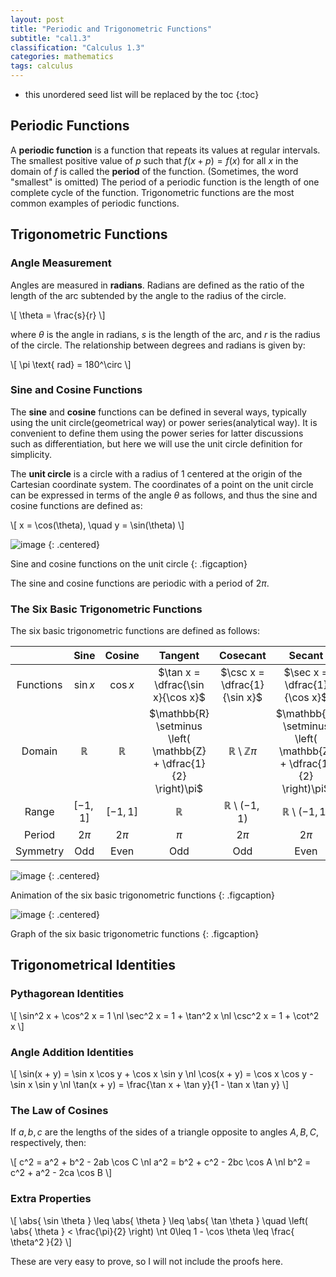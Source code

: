 ```yaml
---
layout: post
title: "Periodic and Trigonometric Functions"
subtitle: "cal1.3"
classification: "Calculus 1.3"
categories: mathematics
tags: calculus
---
```


<!--more-->
* this unordered seed list will be replaced by the toc
{:toc}

## Periodic Functions

A **periodic function** is a function that repeats its values at regular intervals.
The smallest positive value of $p$ such that $f(x + p) = f(x)$ for all $x$ in the domain of $f$ is called the **period** of the function. (Sometimes, the word "smallest" is omitted)
The period of a periodic function is the length of one complete cycle of the function.
Trigonometric functions are the most common examples of periodic functions.

## Trigonometric Functions

### Angle Measurement

Angles are measured in **radians**. Radians are defined as the ratio of the length of the arc subtended by the angle to the radius of the circle.

\\[
\theta = \frac{s}{r}
\\]

where $\theta$ is the angle in radians, $s$ is the length of the arc, and $r$ is the radius of the circle.
The relationship between degrees and radians is given by:

\\[
\pi \text{ rad} = 180^\circ
\\]

### Sine and Cosine Functions

The **sine** and **cosine** functions can be defined in several ways, typically using the unit circle(geometrical way) or power series(analytical way).
It is convenient to define them using the power series for latter discussions such as differentiation,
but here we will use the unit circle definition for simplicity.

The **unit circle** is a circle with a radius of 1 centered at the origin of the Cartesian coordinate system.
The coordinates of a point on the unit circle can be expressed in terms of the angle $\theta$ as follows,
and thus the sine and cosine functions are defined as:

\\[
x = \cos(\theta), \quad y = \sin(\theta)
\\]

![image](https://upload.wikimedia.org/wikipedia/commons/thumb/8/8f/Unit_circle.svg/1024px-Unit_circle.svg.png)
{: .centered}

Sine and cosine functions on the unit circle
{: .figcaption}

The sine and cosine functions are periodic with a period of $2\pi$.

### The Six Basic Trigonometric Functions

The six basic trigonometric functions are defined as follows:

|           | Sine | Cosine | Tangent | Cosecant |                               Secant                               |              Cotangent               |
|:---------:|:---:|:---:|:---:|:---:|:------------------------------------------------------------------:|:------------------------------------:|
| Functions | $\sin x$ | $\cos x$ | $\tan x = \dfrac{\sin x}{\cos x}$ | $\csc x = \dfrac{1}{\sin x}$ |                    $\sec x = \dfrac{1}{\cos x}$                    |  $\cot x = \dfrac{\cos x}{\sin x}$   |
| Domain    | $\mathbb{R}$ | $\mathbb{R}$ | $\mathbb{R} \setminus \left( \mathbb{Z} + \dfrac{1}{2} \right)\pi$ | $\mathbb{R} \setminus \mathbb{Z}\pi$ | $\mathbb{R} \setminus \left( \mathbb{Z} + \dfrac{1}{2} \right)\pi$ | $\mathbb{R} \setminus \mathbb{Z}\pi$ |
| Range    | $[-1, 1]$ | $[-1, 1]$ | $\mathbb{R}$ | $\mathbb{R} \setminus (-1,1)$ | $\mathbb{R} \setminus (-1,1)$ |             $\mathbb{R}$             |
| Period   | $2\pi$ | $2\pi$ | $\pi$ | $2\pi$ | $2\pi$ |                $\pi$                 |
| Symmetry | Odd | Even | Odd | Odd | Even | Odd |

![image](https://upload.wikimedia.org/wikipedia/commons/2/27/Trigonometric_functions_derivation_animation.svg)
{: .centered}

Animation of the six basic trigonometric functions
{: .figcaption}

![image](https://upload.wikimedia.org/wikipedia/commons/thumb/1/19/Trigonometric_functions.svg/2560px-Trigonometric_functions.svg.png)
{: .centered}

Graph of the six basic trigonometric functions
{: .figcaption}

## Trigonometrical Identities

### Pythagorean Identities

\\[
\sin^2 x + \cos^2 x = 1 \nl
\sec^2 x = 1 + \tan^2 x \nl
\csc^2 x = 1 + \cot^2 x
\\]

### Angle Addition Identities

\\[
\sin(x + y) = \sin x \cos y + \cos x \sin y \nl
\cos(x + y) = \cos x \cos y - \sin x \sin y \nl
\tan(x + y) = \frac{\tan x + \tan y}{1 - \tan x \tan y}
\\]

### The Law of Cosines

If $a,b,c$ are the lengths of the sides of a triangle opposite to angles $A,B,C$, respectively, then:

\\[
c^2 = a^2 + b^2 - 2ab \cos C \nl
a^2 = b^2 + c^2 - 2bc \cos A \nl
b^2 = c^2 + a^2 - 2ca \cos B
\\]

### Extra Properties

\\[
\abs{ \sin \theta } \leq \abs{ \theta } \leq \abs{ \tan \theta } \quad \left( \abs{ \theta } < \frac{\pi}{2} \right) \nt
0\leq 1 - \cos \theta \leq \frac{ \theta^2 }{2}
\\]

These are very easy to prove, so I will not include the proofs here.